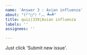 ```yaml
---
name: 'Answer 3 : Avian influenza'
about: "(╯°□°）╯︵ ┻━┻"
title: quiz|339|Avian influenza
labels: ''
assignees: ''

---
```


Just click 'Submit new issue'.
